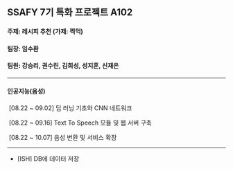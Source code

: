 ## SSAFY 7기 특화 프로젝트 A102

#### 주제: 레시피 추천 (가제: 찍먹)

#### 팀장: 임수환

#### 팀원: 강승리, 권수린, 김희성, 성지훈, 신재은



---

#### 인공지능(음성)

​	[08.22 ~ 09.02] 딥 러닝 기초와 CNN 네트워크

​	[08.22 ~ 09.16] Text To Speech 모듈 및 웹 서버 구축

​	[08.22 ~ 10.07] 음성 변환 및 서비스 확장

---



- [ISH] DB에 데이터 저장
